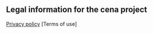 ## Legal information for the cena project

[Privacy policy](https://cenafood.github.io/website/privacy_policy)
[Terms of use]

